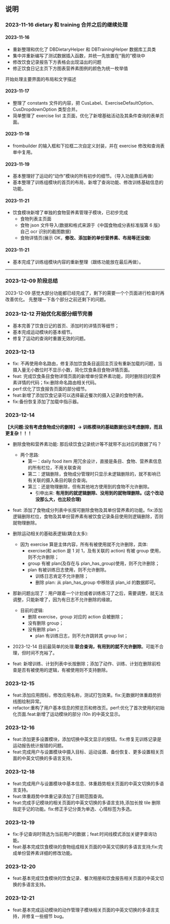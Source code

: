 ## 说明

### 2023-11-16 dietary 和 training 合并之后的继续处理

#### 2023-11-16

- 重新整理和优化了 DBDietaryHelper 和 DBTrainingHelper 数据库工具类
- 集中并重新编写了测试数据插入函数，并统一先放置在“我的”模块中
- 修改饮食记录报告下方表格会出现溢出的问题
- 修正饮食日记主页下方图表营养素图例的颜色为统一枚举值

开始处理主要界面的布局和文字描述

#### 2023-11-17

- 整理了 constants 文件的内容，把 CusLabel、ExerciseDefaultOption、CusDropdownOption 类型合并。
- 简单整理了 exercise list 主页面，优化了新增基础活动及其条件查询的表单页面。

#### 2023-11-18

- frombuilder 的输入框和下拉框二次自定义封装，并在 exercise 修改和查询表单中复用。

#### 2023-11-19

- 基本整理好了运动的“动作”模块的所有初步的细节。（导入功能靠后再做）
- 基本整理了训练组模块的首页的布局，新增了查询功能、修改训练基础信息的功能。

#### 2023-11-21

- 饮食模块新增了单独的食物营养素管理子模块，已初步完成
  - 食物列表主页面
  - 食物 json 文件导入(数据和格式来源于《中国食物成分表标准版第 6 版》自己 ocr 识别的截图数据)
  - 食物详情页(展示 OK，**修改、添加新的单份营养素、布局等还没做**)

#### 2023-11-21

- 基本完成了训练组模块内容的重新整理（跟练功能放在最后再做）。

---

### 2023-12-09 阶段总结

2023-12-09 感觉大部分功能都已经完成了，剩下的需要一个个页面进行检查时再改善优化。
先整理一下各个部分之前还剩下的问题。

### 2023-12-12 开始优化和部分细节完善

- 基本完善了饮食日记的首页、添加时的详情页等细节；
- 基本完成运动模块的基本细节。
- 修复了运动的查询时重置无效的问题。

### 2023-12-13

- fix: 不再使用命名路由，修复添加饮食条目返回主页没有重新加载的问题，当摄入量无小数位时不显示小数，简化饮食条目食物详情页面。
- feat: 完成饮食条目食物详情页面的新增单份营养素功能，同时删除旧的营养素详情的代码；fix:删除命名路由相关代码。
- perf:优化了饮食报告页面的部分细节。
- feat:新增了添加饮食记录可以选择最近餐次的摄入记录的食物列表。
- fix:备份恢复添加了加载中指示器。

### 2023-12-14

**【大问题:没有考虑食物成分的删除】-> 训练模块的基础数据也没考虑删除，而且更复杂！！！**

- 删除食物和营养素功能: 那后续饮食记录统计等不就带不出对应的数据了吗？

  - 两个思路:
    - 第一：daily food item 用冗余设计，直接是条目、食物、营养素信息的所有栏位，不用关联查询
    - 第二：逻辑删除，食物成分管理时只显示未逻辑删除的，就不影响已有关联的摄入条目的联合查询。
    - 第三：还是物理删除，但有其他地方使用到的食物不允许删除。
      - 引申出来: **有用到的就逻辑删除、没用到的就物理删除。(这个改动没那么大，也比较合理)**

- feat: 添加了食物成分列表中长按可删除食物及其单份营养素的功能。fix:添加逻辑删除栏位，食物及其单份营养素有被饮食记录条目使用则逻辑删除，否则就物理删除。

- 删除运动相关的基础表逻辑(耦合太多):
  - 因为 exercise 算是主体内容，所有有被使用就不允许删除，具体:
    - exercise(和 action 是 1 对 1，及有关联的 action) 有被 group 使用，则不允许删除；
    - group 有被 plan(及存在与 plan_has_group)使用，则不允许删除；
    - plan 有被训练日志使用，则不允许删除。
      - 训练日志肯定不允许删除；
      - 删除 plan: 从 plan_has_group 中移除该 plan_id 的数据即可。
- 那新问题出现了：用户跟着一个计划或者训练练习了之后，需要调整，就无法调整，只能新增了，因为有日志不允许删除的缘故。
  - 目前的逻辑:
    - 删除 exercise，group 对应的 action 会被删除；
    - 没有删除 group；
    - 没有删除 plan；
      - plan 有训练日志，则不允许跳转其 group list；
- 2023-12-14 目前最简单的处理:**联合查询，有用到的就不允许删除**。可能不合理，但时间不充裕了。

- feat: 新增训练、计划列表中长按删除；添加了动作、训练、计划在删除前检查是否有被使用的逻辑，有被使用则不支持删除。

### 2023-12-15

- feat:添加应用图标，修改应用名称，测试打包效果。fix:无数据时体重趋势折线图绘制异常。
- refactor:重构了用户基本信息的预览页和修改页。perf:优化了首次使用的初始化页面.feat:新增了运动模块的部分 i10n 的中英文显示。

### 2023-12-16

- feat:添加更多设置模块，添加切换中英文显示的按钮。fix:修复无训练记录是运动报告统计报错的问题。
- feat:完成用户与设置模块中摄入目标、运动设置、备份恢复、更多设置相关页面的中英文切换的多语言支持。

### 2023-12-18

- feat:完成用户与设置模块中基本信息、体重趋势相关页面的中英文切换的多语言支持。
- feat:体重趋势中体重记录添加了日期范围查询。
- feat:完成手记模块的相关页面的中英文切换的多语言支持,添加长按 tile 删除指定手记的功能。fix:修正手记分类为单选、心情标签为多选。

### 2023-12-19

- fix:手记查询时筛选为当前用户的数据；feat:时间线模式添加关键字查询功能。
- feat:基本完成饮食模块的食物组成相关页面的中英文切换的多语言支持;fix:完成单份营养素详细的修改功能。

### 2023-12-20

- feat:基本完成饮食模块的饮食记录、餐次相册和饮食报告相关页面的中英文切换的多语言支持。

### 2023-12-21

- feat:基本完成运动模块的动作管理子模块相关页面的中英文切换的多语言支持，并修复一些细节 bug。
